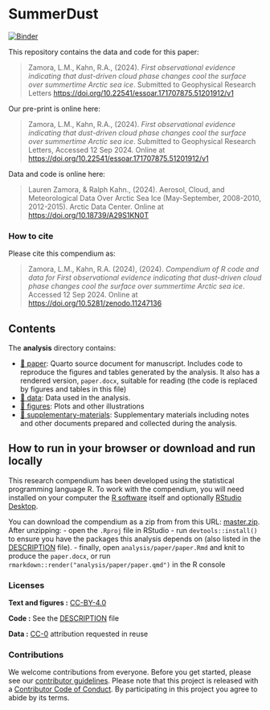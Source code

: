 
<!-- README.md is generated from README.Rmd. Please edit that file -->

# SummerDust

[![Binder](https://mybinder.org/badge_logo.svg)](https://mybinder.org/v2/gh///master?urlpath=rstudio)

This repository contains the data and code for this paper:

> Zamora, L.M., Kahn, R.A., (2024). *First observational evidence
> indicating that dust-driven cloud phase changes cool the surface over
> summertime Arctic sea ice*. Submitted to Geophysical Research Letters
> <https://doi.org/10.22541/essoar.171707875.51201912/v1>

Our pre-print is online here:

> Zamora, L.M., Kahn, R.A., (2024). *First observational evidence
> indicating that dust-driven cloud phase changes cool the surface over
> summertime Arctic sea ice*. Submitted to Geophysical Research Letters,
> Accessed 12 Sep 2024. Online at
> <https://doi.org/10.22541/essoar.171707875.51201912/v1>

Data and code is online here:

> Lauren Zamora, & Ralph Kahn., (2024). Aerosol, Cloud, and
> Meteorological Data Over Arctic Sea Ice (May-September, 2008-2010,
> 2012-2015). Arctic Data Center. Online at
> <https://doi.org/10.18739/A29S1KN0T>

### How to cite

Please cite this compendium as:

> Zamora, L.M., Kahn, R.A. (2024), (2024). *Compendium of R code and
> data for First observational evidence indicating that dust-driven
> cloud phase changes cool the surface over summertime Arctic sea ice*.
> Accessed 12 Sep 2024. Online at
> <https://doi.org/10.5281/zenodo.11247136>

## Contents

The **analysis** directory contains:

- [:file_folder: paper](/analysis/paper): Quarto source document for
  manuscript. Includes code to reproduce the figures and tables
  generated by the analysis. It also has a rendered version,
  `paper.docx`, suitable for reading (the code is replaced by figures
  and tables in this file)
- [:file_folder: data](/analysis/data): Data used in the analysis.
- [:file_folder: figures](/analysis/figures): Plots and other
  illustrations
- [:file_folder:
  supplementary-materials](/analysis/supplementary-materials):
  Supplementary materials including notes and other documents prepared
  and collected during the analysis.

## How to run in your browser or download and run locally

This research compendium has been developed using the statistical
programming language R. To work with the compendium, you will need
installed on your computer the [R
software](https://cloud.r-project.org/) itself and optionally [RStudio
Desktop](https://rstudio.com/products/rstudio/download/).

You can download the compendium as a zip from from this URL:
[master.zip](/archive/master.zip). After unzipping: - open the `.Rproj`
file in RStudio - run `devtools::install()` to ensure you have the
packages this analysis depends on (also listed in the
[DESCRIPTION](/DESCRIPTION) file). - finally, open
`analysis/paper/paper.Rmd` and knit to produce the `paper.docx`, or run
`rmarkdown::render("analysis/paper/paper.qmd")` in the R console

### Licenses

**Text and figures :**
[CC-BY-4.0](http://creativecommons.org/licenses/by/4.0/)

**Code :** See the [DESCRIPTION](DESCRIPTION) file

**Data :** [CC-0](http://creativecommons.org/publicdomain/zero/1.0/)
attribution requested in reuse

### Contributions

We welcome contributions from everyone. Before you get started, please
see our [contributor guidelines](CONTRIBUTING.md). Please note that this
project is released with a [Contributor Code of Conduct](CONDUCT.md). By
participating in this project you agree to abide by its terms.
